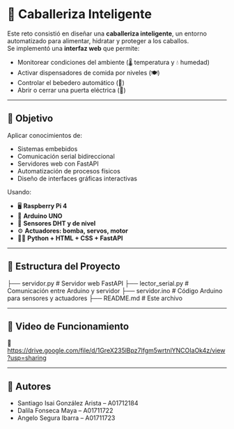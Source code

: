 # 🐴 Caballeriza Inteligente

Este reto consistió en diseñar una **caballeriza inteligente**, un entorno automatizado para alimentar, hidratar y proteger a los caballos.  
Se implementó una **interfaz web** que permite:

- Monitorear condiciones del ambiente (🌡️ temperatura y 💧 humedad)
- Activar dispensadores de comida por niveles (🍽️)
- Controlar el bebedero automático (🚿)
- Abrir o cerrar una puerta eléctrica (🚪)

---

## 🎯 Objetivo

Aplicar conocimientos de:

- Sistemas embebidos
- Comunicación serial bidireccional
- Servidores web con FastAPI
- Automatización de procesos físicos
- Diseño de interfaces gráficas interactivas

Usando:

- 🖥️ **Raspberry Pi 4**
- 🔌 **Arduino UNO**
- 🧪 **Sensores DHT y de nivel**
- ⚙️ **Actuadores: bomba, servos, motor**
- 🧑‍💻 **Python + HTML + CSS + FastAPI**

---

## 📁 Estructura del Proyecto
├── servidor.py # Servidor web FastAPI
├── lector_serial.py # Comunicación entre Arduino y servidor
├── servidor.ino # Código Arduino para sensores y actuadores
├── README.md # Este archivo

---

## 🎥 Video de Funcionamiento

🔗 https://drive.google.com/file/d/1GreX235lBpz7lfgm5wrtnlYNCOIaOk4z/view?usp=sharing

---

## 🙋 Autores

- Santiago Isai González Arista – A01712184  
- Dalila Fonseca Maya – A01711722  
- Angelo Segura Ibarra – A01711723  
